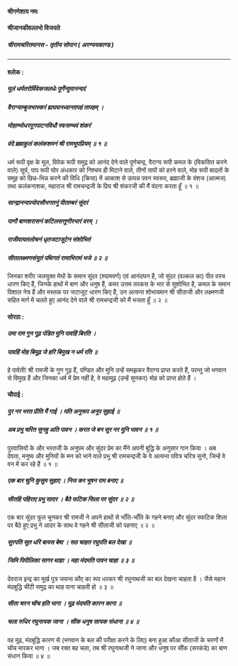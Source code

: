 #### श्रीगणेशाय नमः
#### श्रीजानकीवल्लभो विजयते

##### श्रीरामचरितमानस - तृतीय सोपान ( अरण्ययकाण्ड )

---

#### श्लोक :

##### मूलं धर्मतरोर्विवेकजलधेः पूर्णेन्दुमानन्ददं
##### वैराग्याम्बुजभास्करं ह्यघघनध्वान्तापहं तापहम् ।
##### मोहाम्भोधरपूगपाटनविधौ स्वःसम्भवं शंकरं
##### वंदे ब्रह्मकुलं कलंकशमनं श्री रामभूपप्रियम् ॥ १ ॥

धर्म रूपी वृक्ष के मूल, विवेक रूपी समुद्र को आनंद देने वाले पूर्णचन्द्र, वैराग्य रूपी कमल के (विकसित करने वाले) सूर्य, पाप रूपी घोर अंधकार को निश्चय ही मिटाने वाले, तीनों तापों को हरने वाले, मोह रूपी बादलों के समूह को छिन्न-भिन्न करने की विधि (क्रिया) में आकाश से उत्पन्न पवन स्वरूप, ब्रह्माजी के वंशज (आत्मज) तथा कलंकनाशक, महाराज श्री रामचन्द्रजी के प्रिय श्री शंकरजी की मैं वंदना करता हूँ ॥ १ ॥

##### सान्द्रानन्दपयोदसौभगतनुं पीताम्बरं सुंदरं
##### पाणौ बाणशरासनं कटिलसत्तूणीरभारं वरम् ।
##### राजीवायतलोचनं धृतजटाजूटेन संशोभितं
##### सीतालक्ष्मणसंयुतं पथिगतं रामाभिरामं भजे ॥ २ ॥

जिनका शरीर जलयुक्त मेघों के समान सुंदर (श्यामवर्ण) एवं आनंदघन है, जो सुंदर (वल्कल का) पीत वस्त्र धारण किए हैं, जिनके हाथों में बाण और धनुष हैं, कमर उत्तम तरकस के भार से सुशोभित है, कमल के समान विशाल नेत्र हैं और मस्तक पर जटाजूट धारण किए हैं, उन अत्यन्त शोभायमान श्री सीताजी और लक्ष्मणजी सहित मार्ग में चलते हुए आनंद देने वाले श्री रामचन्द्रजी को मैं भजता हूँ ॥ २ ॥

#### सोरठा :

##### उमा राम गुन गूढ़ पंडित मुनि पावहिं बिरति ।
##### पावहिं मोह बिमूढ़ जे हरि बिमुख न धर्म रति ॥

हे पार्वती! श्री रामजी के गुण गूढ़ हैं, पण्डित और मुनि उन्हें समझकर वैराग्य प्राप्त करते हैं, परन्तु जो भगवान से विमुख हैं और जिनका धर्म में प्रेम नहीं है, वे महामूढ़ (उन्हें सुनकर) मोह को प्राप्त होते हैं ।

#### चौपाई :

##### पुर नर भरत प्रीति मैं गाई । मति अनुरूप अनूप सुहाई ॥
##### अब प्रभु चरित सुनहु अति पावन । करत जे बन सुर नर मुनि भावन ॥ १ ॥

पुरवासियों के और भरतजी के अनुपम और सुंदर प्रेम का मैंने अपनी बुद्धि के अनुसार गान किया । अब देवता, मनुष्य और मुनियों के मन को भाने वाले प्रभु श्री रामचन्द्रजी के वे अत्यन्त पवित्र चरित्र सुनो, जिन्हें वे वन में कर रहे हैं ॥ १ ॥

##### एक बार चुनि कुसुम सुहाए । निज कर भूषन राम बनाए ॥
##### सीतहि पहिराए प्रभु सादर । बैठे फटिक सिला पर सुंदर ॥ २ ॥

एक बार सुंदर फूल चुनकर श्री रामजी ने अपने हाथों से भाँति-भाँति के गहने बनाए और सुंदर स्फटिक शिला पर बैठे हुए प्रभु ने आदर के साथ वे गहने श्री सीताजी को पहनाए ॥ २ ॥

##### सुरपति सुत धरि बायस बेषा । सठ चाहत रघुपति बल देखा ॥
##### जिमि पिपीलिका सागर थाहा । महा मंदमति पावन चाहा ॥ ३ ॥

देवराज इन्द्र का मूर्ख पुत्र जयन्त कौए का रूप धरकर श्री रघुनाथजी का बल देखना चाहता है । जैसे महान मंदबुद्धि चींटी समुद्र का थाह पाना चाहती हो ॥ ३ ॥

##### सीता चरन चोंच हति भागा । मूढ़ मंदमति कारन कागा ॥
##### चला रुधिर रघुनायक जाना । सींक धनुष सायक संधाना ॥ ४ ॥

वह मूढ़, मंदबुद्धि कारण से (भगवान के बल की परीक्षा करने के लिए) बना हुआ कौआ सीताजी के चरणों में चोंच मारकर भागा । जब रक्त बह चला, तब श्री रघुनाथजी ने जाना और धनुष पर सींक (सरकंडे) का बाण संधान किया ॥ ४ ॥